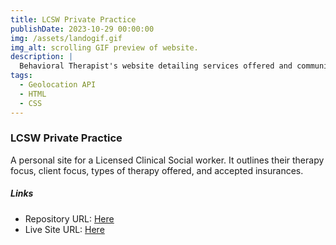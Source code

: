 ```yaml
---
title: LCSW Private Practice
publishDate: 2023-10-29 00:00:00
img: /assets/landogif.gif
img_alt: scrolling GIF preview of website.
description: |
  Behavioral Therapist's website detailing services offered and communities served.
tags:
  - Geolocation API
  - HTML
  - CSS
---
```


### LCSW Private Practice

A personal site for a Licensed Clinical Social worker. It outlines their therapy focus, client focus, types of therapy offered, and accepted insurances.

##### Links

- Repository URL: [Here](https://github.com/codewithjazzy/client_Lando)
- Live Site URL: [Here](michelelando.com/)

